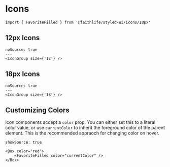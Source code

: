 # Icons

`import { FavoriteFilled } from '@faithlife/styled-ui/icons/18px'`

## 12px Icons

```react
noSource: true
---
<IconGroup size={'12'} />
```

## 18px Icons

```react
noSource: true
---
<IconGroup size={'18'} />
```

## Customizing Colors

Icon components accept a `color` prop. You can either set this to a literal color value, or use `currentColor` to inherit the foreground color of the parent element. This is the recommended appraoch for changing color on hover.

```react
showSource: true
---
<Box color="red">
	<FavoriteFilled color="currentColor" />
</Box>
```
